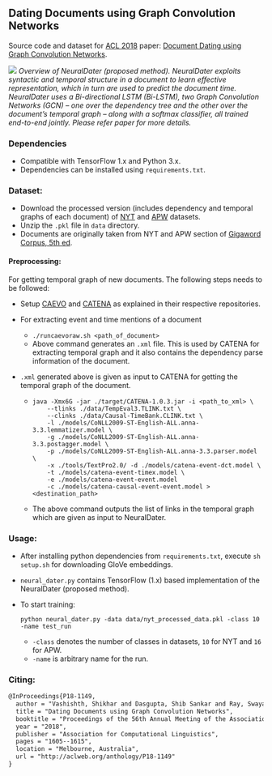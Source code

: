 ## Dating Documents using Graph Convolution Networks

Source code and dataset for [ACL 2018](http://acl2018.org) paper: [Document Dating using Graph Convolution Networks](http://malllabiisc.github.io/publications/papers/neuraldater_acl18.pdf).

![](https://raw.githubusercontent.com/malllabiisc/NeuralDater/master/overview.png)
*Overview of NeuralDater (proposed method). NeuralDater exploits syntactic and temporal structure in a document to learn effective representation, which in turn are used to predict the document time. NeuralDater uses a Bi-directional LSTM (Bi-LSTM), two Graph Convolution Networks (GCN) – one over the dependency tree and the other over the document’s temporal graph – along with a softmax classifier, all trained end-to-end jointly. Please refer paper for more details.*
### Dependencies

* Compatible with TensorFlow 1.x and Python 3.x.
* Dependencies can be installed using `requirements.txt`.


### Dataset:

* Download the processed version (includes dependency and temporal graphs of each document) of [NYT](https://drive.google.com/file/d/1wqQRFeA1ESAOJqrwUNakfa77n_S9cmBi/view?usp=sharing) and [APW](https://drive.google.com/open?id=1tll04ZBooB3Mohm6It-v8MBcjMCC3Y1w) datasets.
* Unzip the `.pkl` file in `data` directory.
* Documents are originally taken from NYT and APW section of [Gigaword Corpus, 5th ed](https://catalog.ldc.upenn.edu/ldc2011t07).

#### Preprocessing:

For getting temporal graph of new documents. The following steps needs to be followed:

- Setup [CAEVO](https://github.com/nchambers/caevo) and [CATENA](https://github.com/paramitamirza/CATENA) as explained in their respective repositories.

- For extracting event and time mentions of a document

  - `./runcaevoraw.sh <path_of_document>`
  - Above command generates an `.xml` file. This is used by CATENA for extracting temporal graph and it also contains the dependency parse information of the document. 

- `.xml` generated above is given as input to CATENA for getting the temporal graph of the document. 

  - ```shell
    java -Xmx6G -jar ./target/CATENA-1.0.3.jar -i <path_to_xml> \
    	--tlinks ./data/TempEval3.TLINK.txt \
    	--clinks ./data/Causal-TimeBank.CLINK.txt \
    	-l ./models/CoNLL2009-ST-English-ALL.anna-3.3.lemmatizer.model \
    	-g ./models/CoNLL2009-ST-English-ALL.anna-3.3.postagger.model \
    	-p ./models/CoNLL2009-ST-English-ALL.anna-3.3.parser.model \
    	-x ./tools/TextPro2.0/ -d ./models/catena-event-dct.model \
    	-t ./models/catena-event-timex.model \
    	-e ./models/catena-event-event.model 
    	-c ./models/catena-causal-event-event.model > <destination_path>
    ```

  - The above command outputs the list of links in the temporal graph which are given as input to NeuralDater. 

### Usage:

* After installing python dependencies from `requirements.txt`, execute `sh setup.sh` for downloading GloVe embeddings.

* `neural_dater.py` contains TensorFlow (1.x) based implementation of the NeuralDater (proposed method). 
* To start training: 
  ```shell
  python neural_dater.py -data data/nyt_processed_data.pkl -class 10 -name test_run
  ```

  * `-class` denotes the number of classes in datasets,  `10` for NYT and `16` for APW.
  * `-name` is arbitrary name for the run.


### Citing:

```tex
@InProceedings{P18-1149,
  author = "Vashishth, Shikhar and Dasgupta, Shib Sankar and Ray, Swayambhu Nath and Talukdar, Partha",
  title = "Dating Documents using Graph Convolution Networks",
  booktitle = "Proceedings of the 56th Annual Meeting of the Association for Computational Linguistics (Volume 1: Long Papers)",
  year = "2018",
  publisher = "Association for Computational Linguistics",
  pages = "1605--1615",
  location = "Melbourne, Australia",
  url = "http://aclweb.org/anthology/P18-1149"
}
```
